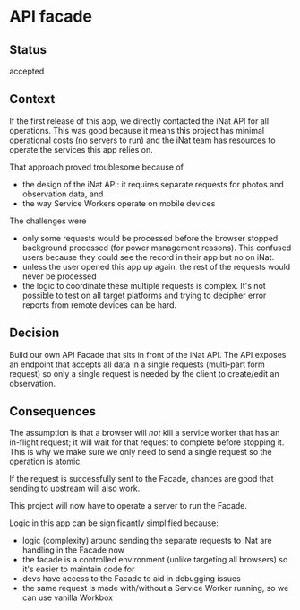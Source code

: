 # API facade

## Status
accepted

## Context
If the first release of this app, we directly contacted the iNat API for all
operations. This was good because it means this project has minimal operational
costs (no servers to run) and the iNat team has resources to operate the
services this app relies on.

That approach proved troublesome because of
- the design of the iNat API: it requires separate requests for photos and
  observation data, and
- the way Service Workers operate on mobile devices

The challenges were
- only some requests would be processed before the browser stopped background
  processed (for power management reasons). This confused users because they
  could see the record in their app but no on iNat.
- unless the user opened this app up again, the rest of the requests would
  never be processed
- the logic to coordinate these multiple requests is complex. It's not possible
  to test on all target platforms and trying to decipher error reports from
  remote devices can be hard.

## Decision
Build our own API Facade that sits in front of the iNat API. The API exposes an
endpoint that accepts all data in a single requests (multi-part form request)
so only a single request is needed by the client to create/edit an observation.

## Consequences
The assumption is that a browser will *not* kill a service worker that has an
in-flight request; it will wait for that request to complete before stopping
it. This is why we make sure we only need to send a single request so the
operation is atomic.

If the request is successfully sent to the Facade, chances are good that
sending to upstream will also work.

This project will now have to operate a server to run the Facade.

Logic in this app can be significantly simplified because:
- logic (complexity) around sending the separate requests to iNat are handling
  in the Facade now
- the facade is a controlled environment (unlike targeting all browsers) so
  it's easier to maintain code for
- devs have access to the Facade to aid in debugging issues
- the same request is made with/without a Service Worker running, so we can use
  vanilla Workbox
